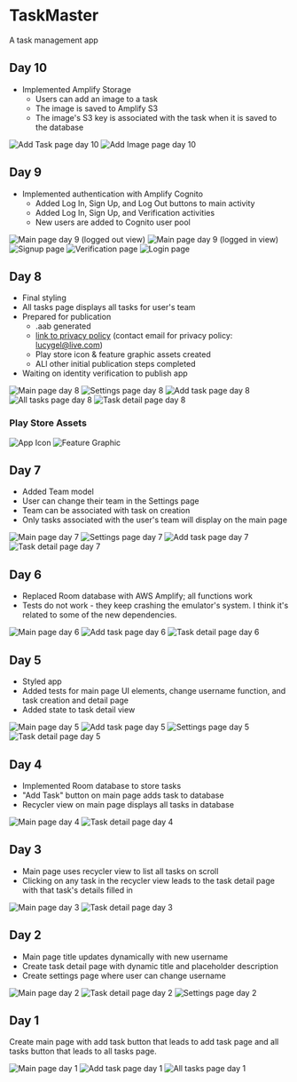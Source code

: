 # TaskMaster

A task management app

## Day 10

- Implemented Amplify Storage
  - Users can add an image to a task
  - The image is saved to Amplify S3
  - The image's S3 key is associated with the task when it is saved to the database

![Add Task page day 10](./screenshots/add-task-day-10.png)
![Add Image page day 10](./screenshots/add-task-day-10.png)

## Day 9

- Implemented authentication with Amplify Cognito
  - Added Log In, Sign Up, and Log Out buttons to main activity
  - Added Log In, Sign Up, and Verification activities
  - New users are added to Cognito user pool

![Main page day 9 (logged out view)](./screenshots/main-day-9-logged-out.png)
![Main page day 9 (logged in view)](./screenshots/main-day-9-logged-in.png)
![Signup page](./screenshots/sign-up-day-9.png)
![Verification page](./screenshots/verification-day-9.png)
![Login page](./screenshots/login-day-9.png)

## Day 8

- Final styling
- All tasks page displays all tasks for user's team
- Prepared for publication
  - .aab generated
  - [link to privacy policy](https://www.termsfeed.com/live/b44d830a-83ce-496f-86b1-bb88a979efc1) (contact email for privacy policy: lucygel@live.com)
  - Play store icon & feature graphic assets created
  - ALl other initial publication steps completed
- Waiting on identity verification to publish app

![Main page day 8](./screenshots/main-day-8.png)
![Settings page day 8](./screenshots/settings-day-8.png)
![Add task page day 8](./screenshots/add-task-day-8.png)
![All tasks page day 8](./screenshots/add-task-day-8.png)
![Task detail page day 8](./screenshots/task-detail-day-8.png)

### Play Store Assets

![App Icon](./screenshots/icon.png)
![Feature Graphic](./screenshots/feature-image.png)

## Day 7

- Added Team model
- User can change their team in the Settings page
- Team can be associated with task on creation
- Only tasks associated with the user's team will display on the main page

![Main page day 7](./screenshots/main-day-7.png)
![Settings page day 7](./screenshots/settings-day-7.png)
![Add task page day 7](./screenshots/add-task-day-7.png)
![Task detail page day 7](./screenshots/task-detail-day-7.png)

## Day 6

- Replaced Room database with AWS Amplify; all functions work
- Tests do not work - they keep crashing the emulator's system. I think it's related to some of the new dependencies.

![Main page day 6](./screenshots/main-day-6.png)
![Add task page day 6](./screenshots/add-task-day-6.png)
![Task detail page day 6](./screenshots/task-detail-day-6.png)

## Day 5

- Styled app
- Added tests for main page UI elements, change username function, and task creation and detail page
- Added state to task detail view

![Main page day 5](./screenshots/main-day-5.png)
![Add task page day 5](./screenshots/add-task-day-5.png)
![Settings page day 5](./screenshots/settings-day-5.png)
![Task detail page day 5](./screenshots/task-detail-day-5.png)


## Day 4

- Implemented Room database to store tasks
- "Add Task" button on main page adds task to database
- Recycler view on main page displays all tasks in database

![Main page day 4](./screenshots/main-day-4.png)
![Task detail page day 4](./screenshots/task-detail-day-4.png)

## Day 3

- Main page uses recycler view to list all tasks on scroll
- Clicking on any task in the recycler view leads to the task detail page with that task's details filled in

![Main page day 3](./screenshots/main-day-3.png)
![Task detail page day 3](./screenshots/task-detail-day-3.png)

## Day 2

- Main page title updates dynamically with new username
- Create task detail page with dynamic title and placeholder description
- Create settings page where user can change username

![Main page day 2](./screenshots/main-day-2.png)
![Task detail page day 2](./screenshots/task-detail-day-2.png)
![Settings page day 2](./screenshots/settings-day-2.png)

## Day 1

Create main page with add task button that leads to add task page and all tasks button that leads to all tasks page.

![Main page day 1](./screenshots/main-day-1.png)
![Add task page day 1](./screenshots/add-task-day-1.png)
![All tasks page day 1](./screenshots/all-tasks-day-1.png)
